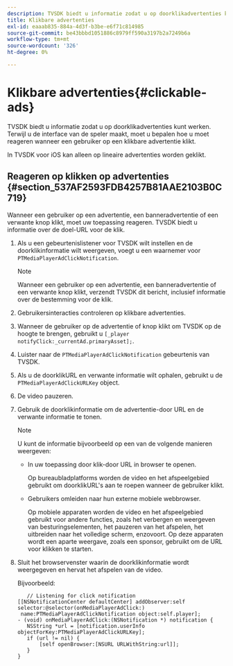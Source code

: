 ```yaml
---
description: TVSDK biedt u informatie zodat u op doorklikadvertenties kunt werken. Terwijl u de interface van de speler maakt, moet u bepalen hoe u moet reageren wanneer een gebruiker op een klikbare advertentie klikt.
title: Klikbare advertenties
exl-id: eaaab835-884a-4d3f-b3be-e6f71c814985
source-git-commit: be43bbbd1051886c8979ff590a3197b2a7249b6a
workflow-type: tm+mt
source-wordcount: '326'
ht-degree: 0%

---
```


# Klikbare advertenties{#clickable-ads}

TVSDK biedt u informatie zodat u op doorklikadvertenties kunt werken. Terwijl u de interface van de speler maakt, moet u bepalen hoe u moet reageren wanneer een gebruiker op een klikbare advertentie klikt.

In TVSDK voor iOS kan alleen op lineaire advertenties worden geklikt.

## Reageren op klikken op advertenties {#section_537AF2593FDB4257B81AAE2103B0C719}

Wanneer een gebruiker op een advertentie, een banneradvertentie of een verwante knop klikt, moet uw toepassing reageren. TVSDK biedt u informatie over de doel-URL voor de klik.

1. Als u een gebeurtenislistener voor TVSDK wilt instellen en de doorklikinformatie wilt weergeven, voegt u een waarnemer voor `PTMediaPlayerAdClickNotification`.

   >[!NOTE]
   >
   >Wanneer een gebruiker op een advertentie, een banneradvertentie of een verwante knop klikt, verzendt TVSDK dit bericht, inclusief informatie over de bestemming voor de klik.

1. Gebruikersinteracties controleren op klikbare advertenties.
1. Wanneer de gebruiker op de advertentie of knop klikt om TVSDK op de hoogte te brengen, gebruikt u `[_player notifyClick:_currentAd.primaryAsset];`.
1. Luister naar de `PTMediaPlayerAdClickNotification` gebeurtenis van TVSDK.
1. Als u de doorklikURL en verwante informatie wilt ophalen, gebruikt u de `PTMediaPlayerAdClickURLKey` object.
1. De video pauzeren.
1. Gebruik de doorklikinformatie om de advertentie-door URL en de verwante informatie te tonen.

   >[!NOTE]
   >
   >U kunt de informatie bijvoorbeeld op een van de volgende manieren weergeven:

   * In uw toepassing door klik-door URL in browser te openen.

      Op bureaubladplatforms worden de video en het afspeelgebied gebruikt om doorklikURL&#39;s aan te roepen wanneer de gebruiker klikt.
   * Gebruikers omleiden naar hun externe mobiele webbrowser.

      Op mobiele apparaten worden de video en het afspeelgebied gebruikt voor andere functies, zoals het verbergen en weergeven van besturingselementen, het pauzeren van het afspelen, het uitbreiden naar het volledige scherm, enzovoort. Op deze apparaten wordt een aparte weergave, zoals een sponsor, gebruikt om de URL voor klikken te starten.

1. Sluit het browservenster waarin de doorklikinformatie wordt weergegeven en hervat het afspelen van de video.

   Bijvoorbeeld:

   ```
      // Listening for click notification  
   [[NSNotificationCenter defaultCenter] addObserver:self selector:@selector(onMediaPlayerAdClick:)  
    name:PTMediaPlayerAdClickNotification object:self.player]; 
   - (void) onMediaPlayerAdClick:(NSNotification *) notification { 
      NSString *url = [notification.userInfo objectForKey:PTMediaPlayerAdClickURLKey];  
      if (url != nil) { 
          [self openBrowser:[NSURL URLWithString:url]]; 
      } 
   } 
   ```
